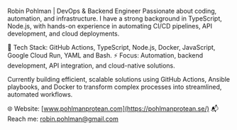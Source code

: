 Robin Pohlman | DevOps & Backend Engineer
Passionate about coding, automation, and infrastructure. I have a strong background in TypeScript, Node.js, with hands-on experience in automating CI/CD pipelines, API development, and cloud deployments.

🔧 Tech Stack: GitHub Actions, TypeScript, Node.js, Docker, JavaScript, Google Cloud Run, YAML and Bash.
⚡ Focus: Automation, backend development, API integration, and cloud-native solutions.

Currently building efficient, scalable solutions using GitHub Actions, Ansible playbooks, and Docker to transform complex processes into streamlined, automated workflows.

🌐 Website: [www.pohlmanprotean.com](https://pohlmanprotean.se/)
📬 Reach me: robin.pohlman@gmail.com
